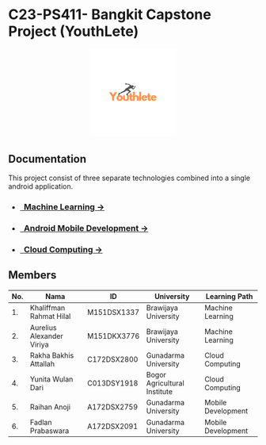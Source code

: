 # C23-PS411- Bangkit Capstone Project (YouthLete)

<p align="center">
  <img width="35%" src="image/Youthlete.png" alt="YouthLete"><br>
</p>

## Documentation

This project consist of three separate technologies combined into a single android application.

- ### [&nbsp;&nbsp;Machine Learning &rarr;]()
- ### [&nbsp;&nbsp;Android Mobile Development &rarr;](https://github.com/Fadlanprabaswara/YouthLete)
- ### [&nbsp;&nbsp;Cloud Computing &rarr;]()

## Members

| No. | Nama                      | ID            | University                    | Learning Path        |
|-----|---------------------------|---------------|-------------------------------|----------------------|
| 1.  | Khaliffman Rahmat Hilal   | M151DSX1337   | Brawijaya University          | Machine Learning     |
| 2.  | Aurelius Alexander Viriya | M151DKX3776   | Brawijaya University          | Machine Learning     |
| 3.  | Rakha Bakhis Attallah     | C172DSX2800   | Gunadarma University          | Cloud Computing      |
| 4.  | Yunita Wulan Dari         | C013DSY1918   | Bogor Agricultural Institute  | Cloud Computing      |
| 5.  | Raihan Anoji              | A172DSX2759   | Gunadarma University          | Mobile Development   |
| 6.  | Fadlan Prabaswara         | A172DSX2091   | Gunadarma University          | Mobile Development   |

